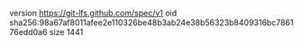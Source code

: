 version https://git-lfs.github.com/spec/v1
oid sha256:98a67af8011afee2e110326be48b3ab24e38b56323b8409316bc786176edd0a6
size 1441

